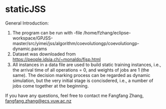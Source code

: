 # staticJSS
General Introduction:
1. The program can be run with -file /home/fzhang/eclipse-workspace/GPJSS-master/src/yimei/jss/algorithm/coevolutiongp/coevolutiongp-dynamic.params
2. Dataset was downloaded from https://people.idsia.ch/~monaldo/fjsp.html
3. All instances in a data file are used to build static training instances, i.e., the arrival time of all operations = 0, and weights of jobs are 1 (the  same). The decision marking process can be regarded as dynamic simulation, but the very initial stage is concisdered, i.e., a number of jobs come together at the beginning.

If you have any questions, feel free to contact me Fangfang Zhang, fangfang.zhang@ecs.vuw.ac.nz

